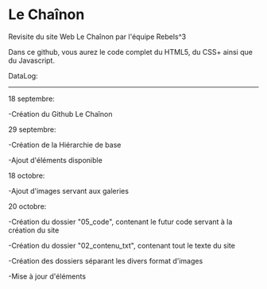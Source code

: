 # Le Chaînon
Revisite du site Web Le Chaînon par l'équipe Rebels^3

Dans ce github, vous aurez le code complet du HTML5, du CSS+ ainsi que du Javascript.

DataLog:

----------------------------------------------------

18 septembre: 

-Création du Github Le Chaînon

29 septembre: 

-Création de la Hiérarchie de base

-Ajout d'éléments disponible

18 octobre: 

-Ajout d'images servant aux galeries

20 octobre: 

-Création du dossier "05_code", contenant le futur code servant à la création du site

-Création du dossier "02_contenu_txt", contenant tout le texte du site

-Création des dossiers séparant les divers format d'images

-Mise à jour d'éléments
